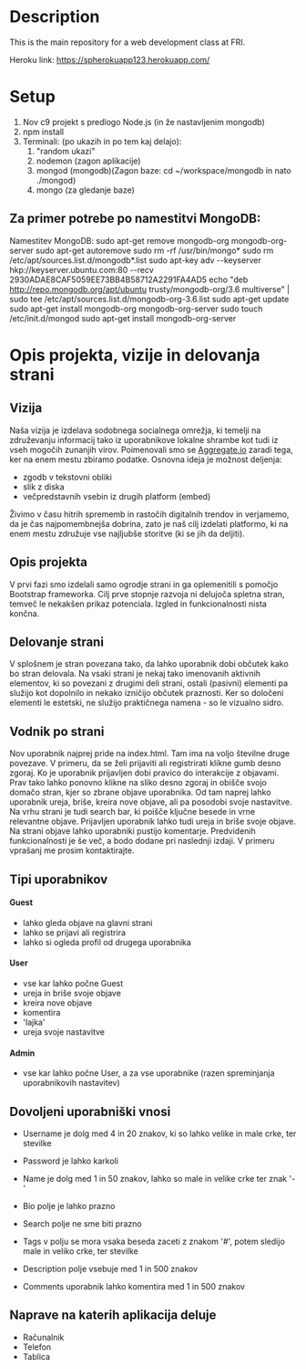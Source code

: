 
# Description

This is the main repository for a web development class at FRI.

Heroku link: https://spherokuapp123.herokuapp.com/

# Setup
1. Nov c9 projekt s predlogo Node.js (in že nastavljenim mongodb)
2. npm install
3. Terminali:
	(po ukazih in po tem kaj delajo):
	1. "random ukazi"
	2. nodemon (zagon aplikacije)
	3. mongod (mongodb)(Zagon baze: cd ~/workspace/mongodb in nato ./mongod)
	4. mongo (za gledanje baze)

## Za primer potrebe po namestitvi MongoDB:
Namestitev MongoDB:
sudo apt-get remove mongodb-org mongodb-org-server
sudo apt-get autoremove
sudo rm -rf /usr/bin/mongo*
sudo rm /etc/apt/sources.list.d/mongodb*.list
sudo apt-key adv --keyserver hkp://keyserver.ubuntu.com:80 --recv 2930ADAE8CAF5059EE73BB4B58712A2291FA4AD5
echo "deb http://repo.mongodb.org/apt/ubuntu trusty/mongodb-org/3.6 multiverse" | sudo tee /etc/apt/sources.list.d/mongodb-org-3.6.list
sudo apt-get update
sudo apt-get install mongodb-org mongodb-org-server
sudo touch /etc/init.d/mongod
sudo apt-get install mongodb-org-server

# Opis projekta, vizije in delovanja strani

## Vizija
Naša vizija je izdelava sodobnega socialnega omrežja, ki temelji na združevanju informacij tako iz uporabnikove lokalne shrambe kot tudi iz vseh mogočih zunanjih virov.
Poimenovali smo se [Aggregate.io](README.md) zaradi tega, ker na enem mestu zbiramo podatke. 
Osnovna ideja je možnost deljenja:
* zgodb v tekstovni obliki
* slik z diska
* večpredstavnih vsebin iz drugih platform (embed)

Živimo v času hitrih sprememb in rastočih digitalnih trendov in verjamemo, da je čas najpomembnejša dobrina, zato je naš cilj izdelati platformo, ki na enem mestu združuje vse najljubše storitve (ki se jih da deljiti).

## Opis projekta
V prvi fazi smo izdelali samo ogrodje strani in ga oplemenitili s pomočjo Bootstrap frameworka. Cilj prve stopnje razvoja ni delujoča spletna stran, temveč le nekakšen prikaz potenciala. Izgled in funkcionalnosti nista končna.

## Delovanje strani
V splošnem je stran povezana tako, da lahko uporabnik dobi občutek kako bo stran delovala. Na vsaki strani je nekaj tako imenovanih aktivnih elementov, ki so povezani z drugimi deli strani, ostali (pasivni) elementi pa služijo kot dopolnilo in nekako izničijo občutek praznosti. Ker so določeni elementi le estetski, ne služijo praktičnega namena - so le vizualno sidro.

## Vodnik po strani
Nov uporabnik najprej pride na index.html. Tam ima na voljo številne druge povezave. V primeru, da se želi prijaviti ali registrirati klikne gumb desno zgoraj. Ko je uporabnik prijavljen dobi pravico do interakcije z objavami. Prav tako lahko ponovno klikne na sliko desno zgoraj in obišče svojo domačo stran, kjer so zbrane objave uporabnika. Od tam naprej lahko uporabnik ureja, briše, kreira nove objave, ali pa posodobi svoje nastavitve. Na vrhu strani je tudi search bar, ki poišče ključne besede in vrne relevantne objave. Prijavljen uporabnik lahko tudi ureja in briše svoje objave. Na strani objave lahko uporabniki pustijo komentarje. Predvidenih funkcionalnosti je še več, a bodo dodane pri naslednji izdaji. V primeru vprašanj me prosim kontaktirajte.

## Tipi uporabnikov
#### Guest
* lahko gleda objave na glavni strani
* lahko se prijavi ali registrira
* lahko si ogleda profil od drugega uporabnika
#### User
* vse kar lahko počne Guest
* ureja in briše svoje objave
* kreira nove objave
* komentira
* 'lajka'
* ureja svoje nastavitve
#### Admin
* vse kar lahko počne User, a za vse uporabnike (razen spreminjanja uporabnikovih nastavitev)

## Dovoljeni uporabniški vnosi
* Username
je dolg med 4 in 20 znakov, ki so lahko velike in male crke, ter stevilke
* Password 
je lahko karkoli
* Name 
je dolg med 1 in 50 znakov, lahko so male in velike crke ter znak '-'
* Bio 
polje je lahko prazno
* Search 
polje ne sme biti prazno

* Tags 
v polju se mora vsaka beseda zaceti z znakom '#', potem sledijo male in veliko crke, ter stevilke
* Description 
polje vsebuje med 1 in 500 znakov
* Comments 
uporabnik lahko komentira med 1 in 500 znakov

## Naprave na katerih aplikacija deluje
* Računalnik
* Telefon
* Tablica
